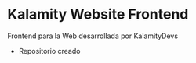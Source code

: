 # Kalamity Website Frontend
Frontend para la Web desarrollada por KalamityDevs 

- Repositorio creado
